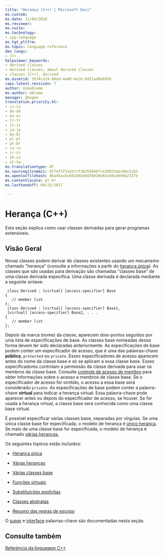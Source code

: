 ```yaml
---
title: "Herança (C++) | Microsoft Docs"
ms.custom: 
ms.date: 11/04/2016
ms.reviewer: 
ms.suite: 
ms.technology:
- cpp-language
ms.tgt_pltfrm: 
ms.topic: language-reference
dev_langs:
- C++
helpviewer_keywords:
- derived classes
- derived classes, about derived classes
- classes [C++], derived
ms.assetid: 3534ca19-d9ed-4a40-be1b-b921ad0e6956
caps.latest.revision: 7
author: mikeblome
ms.author: mblome
manager: ghogen
translation.priority.ht:
- cs-cz
- de-de
- es-es
- fr-fr
- it-it
- ja-jp
- ko-kr
- pl-pl
- pt-br
- ru-ru
- tr-tr
- zh-cn
- zh-tw
ms.translationtype: HT
ms.sourcegitcommit: 6ffef5f51e57cf36d5984bfc43d023abc8bc5c62
ms.openlocfilehash: dba45acbc602465db876038e83cb0cd496b2337e
ms.contentlocale: pt-br
ms.lasthandoff: 09/25/2017

---
```

# <a name="inheritance--c"></a>Herança (C++)
Esta seção explica como usar classes derivadas para gerar programas extensíveis.  
  
## <a name="overview"></a>Visão Geral  
 Novas classes podem derivar de classes existentes usando um mecanismo chamado "herança" (consulte a informações a partir do [herança única](../cpp/single-inheritance.md)). As classes que são usadas para derivação são chamadas "classes base" de uma classe derivada específica. Uma classe derivada é declarada mediante a seguinte sintaxe:  
  
```  
 class Derived : [virtual] [access-specifier] Base  
{  
   // member list  
};  
 class Derived : [virtual] [access-specifier] Base1,  
 [virtual] [access-specifier] Base2, . . .  
{  
   // member list  
};  
```  
  
 Depois da marca (nome) da classe, aparecem dois-pontos seguidos por uma lista de especificações de base.  As classes base nomeadas dessa forma devem ter sido declaradas anteriormente.  As especificações de base podem conter um especificador de acesso, que é uma das palavras-chave **pública**, `protected` ou `private`.  Esses especificadores de acesso aparecem antes do nome da classe base e só se aplicam a essa classe base.  Esses especificadores controlam a permissão da classe derivada para usar os membros da classe base.  Consulte [controle de acesso de membro](../cpp/member-access-control-cpp.md) para obter informações sobre o acesso a membros de classe base.  Se o especificador de acesso for omitido, o acesso a essa base será considerado `private`.  As especificações de base podem conter a palavra-chave **virtual** para indicar a herança virtual.  Essa palavra-chave pode aparecer antes ou depois do especificador de acesso, se houver.  Se for usada a herança virtual, a classe base será conhecida como uma classe base virtual.  
  
 É possível especificar várias classes base, separadas por vírgulas.  Se uma única classe base for especificada, o modelo de herança é [único herança](../cpp/single-inheritance.md). Se mais de uma classe base for especificada, o modelo de herança é chamado [várias heranças](http://msdn.microsoft.com/en-us/3b74185e-2beb-4e29-8684-441e51d2a2ca),  
  
 Os seguintes tópicos estão incluídos:  
  
-   [Herança única](../cpp/single-inheritance.md)  
  
-   [Várias heranças](http://msdn.microsoft.com/en-us/3b74185e-2beb-4e29-8684-441e51d2a2ca)  
  
-   [Várias classes base](../cpp/multiple-base-classes.md)  
  
-   [Funções virtuais](../cpp/virtual-functions.md)  
  
-   [Substituições explícitas](../cpp/explicit-overrides-cpp.md)  
  
-   [Classes abstratas](../cpp/abstract-classes-cpp.md)  
  
-   [Resumo das regras de escopo](../cpp/summary-of-scope-rules.md)  
  
 O [super](../cpp/super.md) e [interface](../cpp/interface.md) palavras-chave são documentadas nesta seção.  
  
## <a name="see-also"></a>Consulte também  
 [Referência da linguagem C++](../cpp/cpp-language-reference.md)

